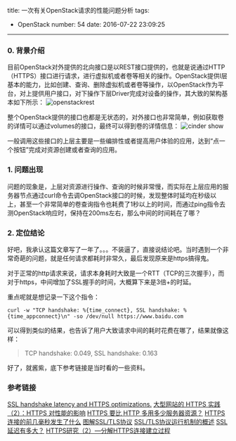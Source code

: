 title: 一次有关OpenStack请求的性能问题分析
tags:
  - OpenStack
number: 54
date: 2016-07-22 23:09:25
---

### 0. 背景介绍

目前OpenStack对外提供的北向接口是以REST接口提供的，也就是说通过HTTP（HTTPS）接口进行请求，进行虚拟机或者卷等相关的操作。OpenStack提供I层基本的能力，比如创建、查询、删除虚拟机或者卷等操作，以OpenStack作为平台，对上提供用户接口，对下操作下层Driver完成对设备的操作，其大致的架构基本如下所示：
![openstackrest](https://cloud.githubusercontent.com/assets/1736354/17061504/6b7cb7e4-5061-11e6-9adb-0337558ccc90.png)

整个OpenStack提供的接口也都是无状态的，对外接口也非常简单，例如获取卷的详情可以通过volumes的接口，最终可以得到卷的详情信息：
![cinder show](https://cloud.githubusercontent.com/assets/1736354/17061512/70953ac6-5061-11e6-82ed-47017c82ace2.png)

一般调用这些接口的上层主要是一些编排性或者提高用户体验的应用，达到“点一个按钮”完成对资源创建或者查询的应用。
### 1. 问题出现

问题的现象是，上层对资源进行操作、查询的时候非常慢，而实际在上层应用的服务器节点通过curl命令去调OpenStack接口的时候，发现整体时延均在秒级以上，甚至一个非常简单的卷查询指令也耗费了1秒以上的时间，而通过ping指令去测OpenStack响应时，保持在200ms左右，那么中间的时间耗在了哪？

### 2. 定位结论
好吧，我承认这篇文章写了一年了。。。不装逼了，直接说结论吧。当时遇到一个非常奇葩的问题，就是任何请求都耗时非常久，最后发现原来是https搞得鬼。

对于正常的http请求来说，请求本身耗时大致是一个RTT（TCP的三次握手），而对于https，中间增加了SSL握手的时间，大概算下来是3倍+的时延。

重点呢就是想记录一下这个指令：
```shell
curl -w "TCP handshake: %{time_connect}, SSL handshake: %{time_appconnect}\n" -so /dev/null https://www.baidu.com
```
可以得到类似的结果，也告诉了用户大致请求中间的耗时花费在哪了，结果就像这样：
> TCP handshake: 0.049, SSL handshake: 0.163

好了，就酱紫，底下参考链接是当时看的一些资料。

### 参考链接

[SSL handshake latency and HTTPS optimizations.](http://www.semicomplete.com/blog/geekery/ssl-latency.html)
[大型网站的 HTTPS 实践（2）：HTTPS 对性能的影响](http://blog.jobbole.com/86664/)
[HTTPS 要比 HTTP 多用多少服务器资源？](http://www.zhihu.com/question/21518760)
[HTTPS连接的前几毫秒发生了什么](http://blog.jobbole.com/48369/)
[](http://www.jianshu.com/p/544c0a2d47f4)
[图解SSL/TLS协议](http://www.ruanyifeng.com/blog/2014/09/illustration-ssl.html)
[SSL/TLS协议运行机制的概述](http://www.ruanyifeng.com/blog/2014/02/ssl_tls.html)
[](https://blog.josephscott.org/2011/10/14/timing-details-with-curl/)
[SSL延迟有多大？](http://www.ruanyifeng.com/blog/2014/09/ssl-latency.html)
[HTTPS研究（2）—分解HTTPS连接建立过程](http://www.jianshu.com/p/a766bbf31417)
